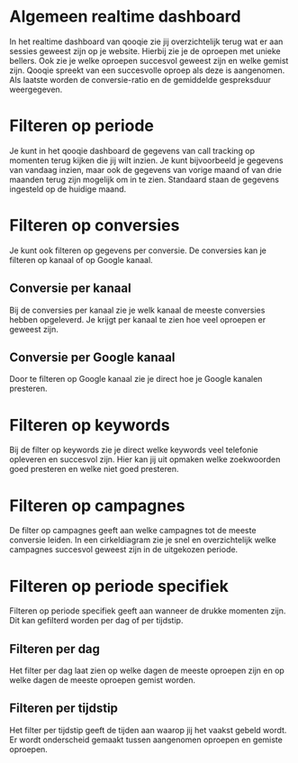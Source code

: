 <!-- TITLE: Dashboard -->
# Algemeen realtime dashboard
In het realtime dashboard van qooqie zie jij overzichtelijk terug wat er aan sessies geweest zijn op je website. Hierbij zie je de oproepen met unieke bellers. Ook zie je welke oproepen succesvol geweest zijn en welke gemist zijn. Qooqie spreekt van een succesvolle oproep als deze is aangenomen. Als laatste worden de conversie-ratio en de gemiddelde gespreksduur weergegeven.
# Filteren op periode
Je kunt in het qooqie dashboard de gegevens van call tracking op momenten terug kijken die jij wilt inzien. Je kunt bijvoorbeeld je gegevens van vandaag inzien, maar ook de gegevens van vorige maand of van drie maanden terug zijn mogelijk om in te zien. Standaard staan de gegevens ingesteld op de huidige maand. 
# Filteren op conversies
Je kunt ook filteren op gegevens per conversie. De conversies kan je filteren op kanaal of op Google kanaal. 
## Conversie per kanaal
Bij de conversies per kanaal zie je welk kanaal de meeste conversies hebben opgeleverd. Je krijgt per kanaal te zien hoe veel oproepen er geweest zijn. 
## Conversie per Google kanaal
Door te filteren op Google kanaal zie je direct hoe je Google kanalen presteren. 
# Filteren op keywords
Bij de filter op keywords zie je direct welke keywords veel telefonie opleveren en succesvol zijn. Hier kan jij uit opmaken welke zoekwoorden goed presteren en welke niet goed presteren.
# Filteren op campagnes
De filter op campagnes geeft aan welke campagnes tot de meeste conversie leiden. In een cirkeldiagram zie je snel en overzichtelijk welke campagnes succesvol geweest zijn in de uitgekozen periode.
# Filteren op periode specifiek
Filteren op periode specifiek geeft aan wanneer de drukke momenten zijn. Dit kan gefilterd worden per dag of per tijdstip. 
## Filteren per dag
Het filter per dag laat zien op welke dagen de meeste oproepen zijn en op welke dagen de meeste oproepen gemist worden.
## Filteren per tijdstip
Het filter per tijdstip geeft de tijden aan waarop jij het vaakst gebeld wordt. Er wordt onderscheid gemaakt tussen aangenomen oproepen en gemiste oproepen.
